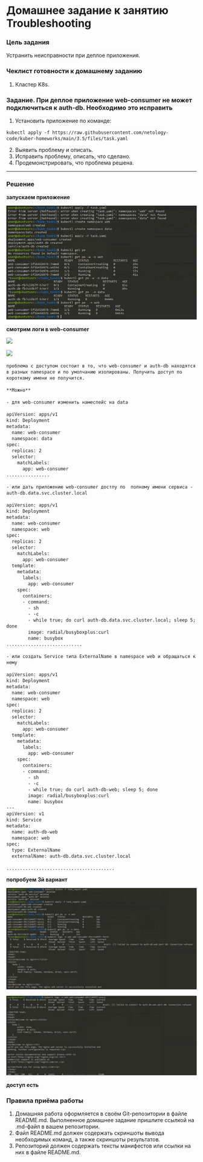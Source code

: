 # Домашнее задание к занятию Troubleshooting

### Цель задания

Устранить неисправности при деплое приложения.

### Чеклист готовности к домашнему заданию

1. Кластер K8s.

### Задание. При деплое приложение web-consumer не может подключиться к auth-db. Необходимо это исправить

1. Установить приложение по команде:
```shell
kubectl apply -f https://raw.githubusercontent.com/netology-code/kuber-homeworks/main/3.5/files/task.yaml
```
2. Выявить проблему и описать.
3. Исправить проблему, описать, что сделано.
4. Продемонстрировать, что проблема решена.

---
### Решение

**запускаем приложение**

![](images/t1_1work.JPG)

**смотрим логи в web-consumer**

![](images/)

![](images/)

```
проблема с доступом состоит в то, что web-consumer и auth-db находятся в разных namespace и по умолчанию изолированы. Получить доступ по короткому имени не получится.

**Можно**

- для web-consumer изменить намеспейс на data

apiVersion: apps/v1
kind: Deployment
metadata:
  name: web-consumer
  namespace: data
spec:
  replicas: 2
  selector:
    matchLabels:
      app: web-consumer
................

- или дать приложению web-consumer достпу по  полному имени сервиса - auth-db.data.svc.cluster.local

apiVersion: apps/v1
kind: Deployment
metadata:
  name: web-consumer
  namespace: web
spec:
  replicas: 2
  selector:
    matchLabels:
      app: web-consumer
  template:
    metadata:
      labels:
        app: web-consumer
    spec:
      containers:
      - command:
        - sh
        - -c
        - while true; do curl auth-db.data.svc.cluster.local; sleep 5; done
        image: radial/busyboxplus:curl
        name: busybox
............................

- или создать Service типа ExternalName в namespace web и обращаться к нему

apiVersion: apps/v1
kind: Deployment
metadata:
  name: web-consumer
  namespace: web
spec:
  replicas: 2
  selector:
    matchLabels:
      app: web-consumer
  template:
    metadata:
      labels:
        app: web-consumer
    spec:
      containers:
      - command:
        - sh
        - -c
        - while true; do curl auth-db-web; sleep 5; done
        image: radial/busyboxplus:curl
        name: busybox
---
apiVersion: v1
kind: Service
metadata:
  name: auth-db-web
  namespace: web
spec:
  type: ExternalName
  externalName: auth-db.data.svc.cluster.local

........................................

```

**попробуем 3й вариант**

[]()

![](images/t1_4good1.JPG)

![](images/t1_4good2.JPG)

**доступ есть**

### Правила приёма работы

1. Домашняя работа оформляется в своём Git-репозитории в файле README.md. Выполненное домашнее задание пришлите ссылкой на .md-файл в вашем репозитории.
2. Файл README.md должен содержать скриншоты вывода необходимых команд, а также скриншоты результатов.
3. Репозиторий должен содержать тексты манифестов или ссылки на них в файле README.md.
